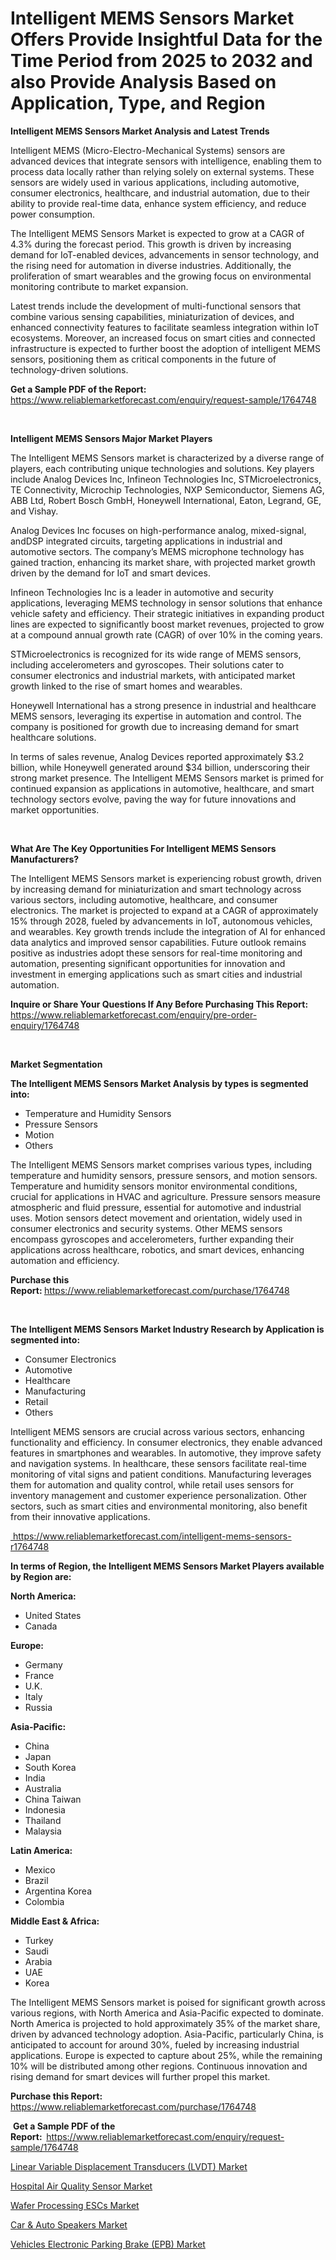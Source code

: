 <p><h1>Intelligent MEMS Sensors Market Offers Provide Insightful Data for the Time Period from 2025 to 2032 and also Provide Analysis Based on Application, Type, and Region</h1></p><p><strong>Intelligent MEMS Sensors Market Analysis and Latest Trends</strong></p>
<p><p>Intelligent MEMS (Micro-Electro-Mechanical Systems) sensors are advanced devices that integrate sensors with intelligence, enabling them to process data locally rather than relying solely on external systems. These sensors are widely used in various applications, including automotive, consumer electronics, healthcare, and industrial automation, due to their ability to provide real-time data, enhance system efficiency, and reduce power consumption.</p><p>The Intelligent MEMS Sensors Market is expected to grow at a CAGR of 4.3% during the forecast period. This growth is driven by increasing demand for IoT-enabled devices, advancements in sensor technology, and the rising need for automation in diverse industries. Additionally, the proliferation of smart wearables and the growing focus on environmental monitoring contribute to market expansion.</p><p>Latest trends include the development of multi-functional sensors that combine various sensing capabilities, miniaturization of devices, and enhanced connectivity features to facilitate seamless integration within IoT ecosystems. Moreover, an increased focus on smart cities and connected infrastructure is expected to further boost the adoption of intelligent MEMS sensors, positioning them as critical components in the future of technology-driven solutions.</p></p>
<p><strong>Get a Sample PDF of the Report:&nbsp;</strong> <a href="https://www.reliablemarketforecast.com/enquiry/request-sample/1764748?utm_campaign=1998&utm_medium=2&utm_source=Github&utm_content=ia&utm_term=06042025&utm_id=intelligent-mems-sensors">https://www.reliablemarketforecast.com/enquiry/request-sample/1764748</a></p>
<p>&nbsp;</p>
<p><strong>Intelligent MEMS Sensors Major Market Players</strong></p>
<p><p>The Intelligent MEMS Sensors market is characterized by a diverse range of players, each contributing unique technologies and solutions. Key players include Analog Devices Inc, Infineon Technologies Inc, STMicroelectronics, TE Connectivity, Microchip Technologies, NXP Semiconductor, Siemens AG, ABB Ltd, Robert Bosch GmbH, Honeywell International, Eaton, Legrand, GE, and Vishay. </p><p>Analog Devices Inc focuses on high-performance analog, mixed-signal, andDSP integrated circuits, targeting applications in industrial and automotive sectors. The company’s MEMS microphone technology has gained traction, enhancing its market share, with projected market growth driven by the demand for IoT and smart devices.</p><p>Infineon Technologies Inc is a leader in automotive and security applications, leveraging MEMS technology in sensor solutions that enhance vehicle safety and efficiency. Their strategic initiatives in expanding product lines are expected to significantly boost market revenues, projected to grow at a compound annual growth rate (CAGR) of over 10% in the coming years.</p><p>STMicroelectronics is recognized for its wide range of MEMS sensors, including accelerometers and gyroscopes. Their solutions cater to consumer electronics and industrial markets, with anticipated market growth linked to the rise of smart homes and wearables. </p><p>Honeywell International has a strong presence in industrial and healthcare MEMS sensors, leveraging its expertise in automation and control. The company is positioned for growth due to increasing demand for smart healthcare solutions.</p><p>In terms of sales revenue, Analog Devices reported approximately $3.2 billion, while Honeywell generated around $34 billion, underscoring their strong market presence. The Intelligent MEMS Sensors market is primed for continued expansion as applications in automotive, healthcare, and smart technology sectors evolve, paving the way for future innovations and market opportunities.</p></p>
<p>&nbsp;</p>
<p><strong>What Are The Key Opportunities For Intelligent MEMS Sensors Manufacturers?</strong></p>
<p><p>The Intelligent MEMS Sensors market is experiencing robust growth, driven by increasing demand for miniaturization and smart technology across various sectors, including automotive, healthcare, and consumer electronics. The market is projected to expand at a CAGR of approximately 15% through 2028, fueled by advancements in IoT, autonomous vehicles, and wearables. Key growth trends include the integration of AI for enhanced data analytics and improved sensor capabilities. Future outlook remains positive as industries adopt these sensors for real-time monitoring and automation, presenting significant opportunities for innovation and investment in emerging applications such as smart cities and industrial automation.</p></p>
<p><strong>Inquire or Share Your Questions If Any Before Purchasing This Report:</strong> <a href="https://www.reliablemarketforecast.com/enquiry/pre-order-enquiry/1764748?utm_campaign=1998&utm_medium=2&utm_source=Github&utm_content=ia&utm_term=06042025&utm_id=intelligent-mems-sensors">https://www.reliablemarketforecast.com/enquiry/pre-order-enquiry/1764748</a></p>
<p>&nbsp;</p>
<p><strong>Market Segmentation</strong></p>
<p><strong>The Intelligent MEMS Sensors Market Analysis by types is segmented into:</strong></p>
<p><ul><li>Temperature and Humidity Sensors</li><li>Pressure Sensors</li><li>Motion</li><li>Others</li></ul></p>
<p><p>The Intelligent MEMS Sensors market comprises various types, including temperature and humidity sensors, pressure sensors, and motion sensors. Temperature and humidity sensors monitor environmental conditions, crucial for applications in HVAC and agriculture. Pressure sensors measure atmospheric and fluid pressure, essential for automotive and industrial uses. Motion sensors detect movement and orientation, widely used in consumer electronics and security systems. Other MEMS sensors encompass gyroscopes and accelerometers, further expanding their applications across healthcare, robotics, and smart devices, enhancing automation and efficiency.</p></p>
<p><strong>Purchase this Report:&nbsp;</strong><a href="https://www.reliablemarketforecast.com/purchase/1764748?utm_campaign=1998&utm_medium=2&utm_source=Github&utm_content=ia&utm_term=06042025&utm_id=intelligent-mems-sensors">https://www.reliablemarketforecast.com/purchase/1764748</a></p>
<p>&nbsp;</p>
<p><strong>The Intelligent MEMS Sensors Market Industry Research by Application is segmented into:</strong></p>
<p><ul><li>Consumer Electronics</li><li>Automotive</li><li>Healthcare</li><li>Manufacturing</li><li>Retail</li><li>Others</li></ul></p>
<p><p>Intelligent MEMS sensors are crucial across various sectors, enhancing functionality and efficiency. In consumer electronics, they enable advanced features in smartphones and wearables. In automotive, they improve safety and navigation systems. In healthcare, these sensors facilitate real-time monitoring of vital signs and patient conditions. Manufacturing leverages them for automation and quality control, while retail uses sensors for inventory management and customer experience personalization. Other sectors, such as smart cities and environmental monitoring, also benefit from their innovative applications.</p></p>
<p><a href="https://www.reliablemarketforecast.com/intelligent-mems-sensors-r1764748?utm_campaign=1998&utm_medium=2&utm_source=Github&utm_content=ia&utm_term=06042025&utm_id=intelligent-mems-sensors">&nbsp;https://www.reliablemarketforecast.com/intelligent-mems-sensors-r1764748</a></p>
<p><strong>In terms of Region, the Intelligent MEMS Sensors Market Players available by Region are:</strong></p>
<p>
    <p> <strong> North America: </strong>
        <ul>
            <li>United States</li>
            <li>Canada</li>
        </ul>
        </p> 
    <p> <strong> Europe: </strong>
        <ul>
            <li>Germany</li>
            <li>France</li>
            <li>U.K.</li>
            <li>Italy</li>
            <li>Russia</li>
        </ul>
        </p> 
    <p> <strong> Asia-Pacific: </strong>
        <ul>
            <li>China</li>
            <li>Japan</li>
            <li>South Korea</li>
            <li>India</li>
            <li>Australia</li>
            <li>China Taiwan</li>
            <li>Indonesia</li>
            <li>Thailand</li>
            <li>Malaysia</li>
        </ul>
        </p> 
    <p> <strong> Latin America: </strong>
        <ul>
            <li>Mexico</li>
            <li>Brazil</li>
            <li>Argentina Korea</li>
            <li>Colombia</li>
        </ul>
        </p> 
    <p> <strong> Middle East & Africa: </strong>
        <ul>
            <li>Turkey</li>
            <li>Saudi</li>
            <li>Arabia</li>
            <li>UAE</li>
            <li>Korea</li>
        </ul>
    </p>
    </p>
<p><p>The Intelligent MEMS Sensors market is poised for significant growth across various regions, with North America and Asia-Pacific expected to dominate. North America is projected to hold approximately 35% of the market share, driven by advanced technology adoption. Asia-Pacific, particularly China, is anticipated to account for around 30%, fueled by increasing industrial applications. Europe is expected to capture about 25%, while the remaining 10% will be distributed among other regions. Continuous innovation and rising demand for smart devices will further propel this market.</p></p>
<p><strong>Purchase this Report: </strong><a href="https://www.reliablemarketforecast.com/purchase/1764748?utm_campaign=1998&utm_medium=2&utm_source=Github&utm_content=ia&utm_term=06042025&utm_id=intelligent-mems-sensors">https://www.reliablemarketforecast.com/purchase/1764748</a></p>
<p>&nbsp;<strong>Get a Sample PDF of the Report:&nbsp;&nbsp;</strong><a href="https://www.reliablemarketforecast.com/enquiry/request-sample/1764748?utm_campaign=1998&utm_medium=2&utm_source=Github&utm_content=ia&utm_term=06042025&utm_id=intelligent-mems-sensors">https://www.reliablemarketforecast.com/enquiry/request-sample/1764748</a></p>
<p><strong></strong></p>
<p><p><a href="https://github.com/omduthkevork/Market-Research-Report-List-1/blob/main/linear-variable-displacement-transducers-lvdt-market.md?utm_campaign=1998&utm_medium=2&utm_source=Github&utm_content=ia&utm_term=06042025&utm_id=intelligent-mems-sensors">Linear Variable Displacement Transducers (LVDT) Market</a></p><p><a href="https://github.com/mafuzakirju/Market-Research-Report-List-1/blob/main/hospital-air-quality-sensor-market.md?utm_campaign=1998&utm_medium=2&utm_source=Github&utm_content=ia&utm_term=06042025&utm_id=intelligent-mems-sensors">Hospital Air Quality Sensor Market</a></p><p><a href="https://github.com/cherrivacius/Market-Research-Report-List-1/blob/main/wafer-processing-escs-market.md?utm_campaign=1998&utm_medium=2&utm_source=Github&utm_content=ia&utm_term=06042025&utm_id=intelligent-mems-sensors">Wafer Processing ESCs Market</a></p><p><a href="https://github.com/Mayankdeswa/Market-Research-Report-List-1/blob/main/car-auto-speakers-market.md?utm_campaign=1998&utm_medium=2&utm_source=Github&utm_content=ia&utm_term=06042025&utm_id=intelligent-mems-sensors">Car & Auto Speakers Market</a></p><p><a href="https://github.com/akramisabtu/Market-Research-Report-List-1/blob/main/vehicles-electronic-parking-brake-epb-market.md?utm_campaign=1998&utm_medium=2&utm_source=Github&utm_content=ia&utm_term=06042025&utm_id=intelligent-mems-sensors">Vehicles Electronic Parking Brake (EPB) Market</a></p></p>